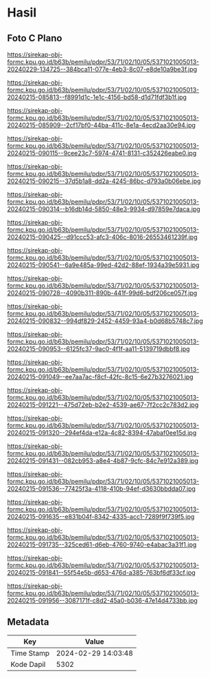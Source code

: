 # Hasil

## Foto C Plano

https://sirekap-obj-formc.kpu.go.id/b63b/pemilu/pdpr/53/71/02/10/05/5371021005013-20240229-134725--384bca11-077e-4eb3-8c07-e8de10a9be3f.jpg

https://sirekap-obj-formc.kpu.go.id/b63b/pemilu/pdpr/53/71/02/10/05/5371021005013-20240215-085813--f8991d1c-1e1c-4156-bd58-d1d71fdf3b1f.jpg

https://sirekap-obj-formc.kpu.go.id/b63b/pemilu/pdpr/53/71/02/10/05/5371021005013-20240215-085909--2cf17bf0-44ba-411c-8e1a-4ecd2aa30e94.jpg

https://sirekap-obj-formc.kpu.go.id/b63b/pemilu/pdpr/53/71/02/10/05/5371021005013-20240215-090115--9cee23c7-5974-4741-8131-c352426eabe0.jpg

https://sirekap-obj-formc.kpu.go.id/b63b/pemilu/pdpr/53/71/02/10/05/5371021005013-20240215-090215--37d5b1a8-dd2a-4245-86bc-d793a0b06ebe.jpg

https://sirekap-obj-formc.kpu.go.id/b63b/pemilu/pdpr/53/71/02/10/05/5371021005013-20240215-090314--b16db14d-5850-48e3-9934-d97859e7daca.jpg

https://sirekap-obj-formc.kpu.go.id/b63b/pemilu/pdpr/53/71/02/10/05/5371021005013-20240215-090425--d91ccc53-afc3-406c-8016-26553461239f.jpg

https://sirekap-obj-formc.kpu.go.id/b63b/pemilu/pdpr/53/71/02/10/05/5371021005013-20240215-090541--6a9e485a-99ed-42d2-88ef-1934a39e5931.jpg

https://sirekap-obj-formc.kpu.go.id/b63b/pemilu/pdpr/53/71/02/10/05/5371021005013-20240215-090728--4090b311-890b-441f-99d6-bdf206ce057f.jpg

https://sirekap-obj-formc.kpu.go.id/b63b/pemilu/pdpr/53/71/02/10/05/5371021005013-20240215-090832--994df829-2452-4459-93a4-b0d68b5748c7.jpg

https://sirekap-obj-formc.kpu.go.id/b63b/pemilu/pdpr/53/71/02/10/05/5371021005013-20240215-090953--6125fc37-9ac0-4f1f-aa11-5139719dbbf8.jpg

https://sirekap-obj-formc.kpu.go.id/b63b/pemilu/pdpr/53/71/02/10/05/5371021005013-20240215-091049--ee7aa7ac-f8cf-42fc-8c15-6e27b3276021.jpg

https://sirekap-obj-formc.kpu.go.id/b63b/pemilu/pdpr/53/71/02/10/05/5371021005013-20240215-091221--475d72eb-b2e2-4539-ae67-7f2cc2c783d2.jpg

https://sirekap-obj-formc.kpu.go.id/b63b/pemilu/pdpr/53/71/02/10/05/5371021005013-20240215-091320--294ef4da-e12a-4c82-8394-47abaf0ee15d.jpg

https://sirekap-obj-formc.kpu.go.id/b63b/pemilu/pdpr/53/71/02/10/05/5371021005013-20240215-091431--082cb953-a8e4-4b87-9cfc-84c7e912a389.jpg

https://sirekap-obj-formc.kpu.go.id/b63b/pemilu/pdpr/53/71/02/10/05/5371021005013-20240215-091536--77425f3a-4118-410b-94ef-d3630bbdda07.jpg

https://sirekap-obj-formc.kpu.go.id/b63b/pemilu/pdpr/53/71/02/10/05/5371021005013-20240215-091635--e831b04f-8342-4335-acc1-7289f9f739f5.jpg

https://sirekap-obj-formc.kpu.go.id/b63b/pemilu/pdpr/53/71/02/10/05/5371021005013-20240215-091735--325ced61-d6eb-4760-9740-e4abac3a31f1.jpg

https://sirekap-obj-formc.kpu.go.id/b63b/pemilu/pdpr/53/71/02/10/05/5371021005013-20240215-091841--55f54e5b-d653-476d-a385-763bf6df33cf.jpg

https://sirekap-obj-formc.kpu.go.id/b63b/pemilu/pdpr/53/71/02/10/05/5371021005013-20240215-091956--3087171f-c8d2-45a0-b036-47e14d4733bb.jpg


## Metadata

| Key        | Value               |
| ---------- | ------------------- |
| Time Stamp | 2024-02-29 14:03:48 |
| Kode Dapil | 5302                |



